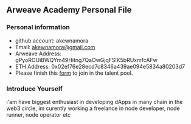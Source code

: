 ## Arweave Academy Personal File

### Personal information

- github account: akewnamora
- Email: akewnamora@gmail.com
- Arweave Address: gPyoROUiBWQYm49Hitng7QaOwGjqFSlK5bRUxmfcAFw
- ETH Address: 0x02ef76e28ecd7c8346a439ae094e5834a80203d7
- Please finish this [form](https://docs.google.com/forms/d/e/1FAIpQLSfWA5fIIcBgmRppm3jNz5vmf9Mai_QMVil-2pO4r7YKn_Zhtw/viewform?usp=sf_link) to join in the talent pool.

### Introduce Yourself
 i'am have biggest enthusiast in developing dApps in many chain in the web3 circle, im curently working a freelance in node developer, node runner, node operator etc
